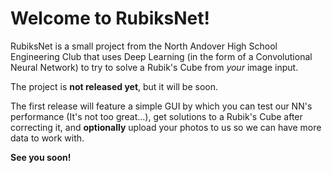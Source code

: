 # **Welcome to RubiksNet!**

RubiksNet is a small project from the North Andover High School Engineering Club that uses Deep Learning (in the form of a Convolutional Neural Network) to try to solve a Rubik's Cube from *your* image input.

The project is **not released yet**, but it will be soon.

The first release will feature a simple GUI by which you can test our NN's performance (It's not too great...), get solutions to a Rubik's Cube after correcting it, and __optionally__ upload your photos to us so we can have more data to work with.

__See you soon!__
